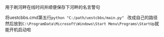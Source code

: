 用于刷河畔在线时间并顺便保存下河畔的名言警句

将uestcbbs.cmd第五行```python "C:/path/uestcbbs/main.py" ``` 改成自己的路径然后放到```C:\ProgramData\Microsoft\Windows\Start Menu\Programs\StartUp```就能开机启动啦